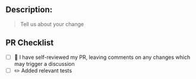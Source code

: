 ## Description:

> Tell us about your change

## PR Checklist
- [ ] :eyes: I have self-reviewed my PR, leaving comments on any changes which may trigger a discussion
- [ ] :pencil2: Added relevant tests
